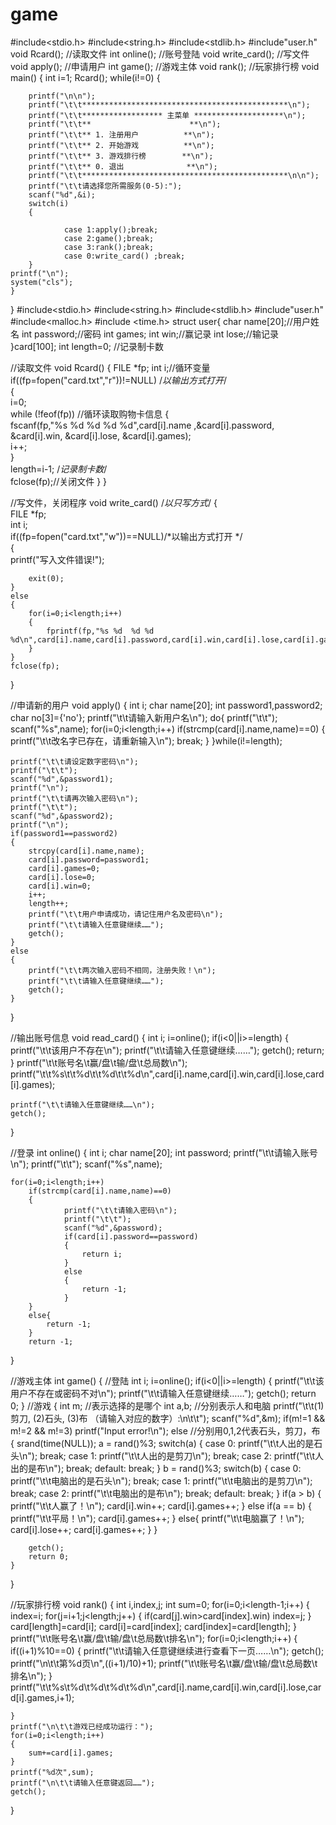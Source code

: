 # game
#include<stdio.h>
#include<string.h>
#include<stdlib.h>
#include"user.h"
void Rcard();		//读取文件
int online();		//账号登陆
void write_card();	//写文件
void apply();		//申请用户
int game();			//游戏主体
void rank();		//玩家排行榜
void main()
{
	int i=1;
	Rcard();
	while(i!=0)
	{
	  
		printf("\n\n");  
		printf("\t\t**********************************************\n"); 
		printf("\t\t****************** 主菜单 ********************\n");
		printf("\t\t**                      **\n");  
		printf("\t\t** 1. 注册用户          **\n"); 
		printf("\t\t** 2. 开始游戏          **\n"); 
		printf("\t\t** 3. 游戏排行榜        **\n"); 
		printf("\t\t** 0. 退出              **\n"); 
		printf("\t\t**********************************************\n\n");
		printf("\t\t请选择您所需服务(0-5):");
		scanf("%d",&i);
		switch(i)
		{
				
				case 1:apply();break;
				case 2:game();break;
				case 3:rank();break;
				case 0:write_card() ;break;
		}	
	printf("\n");
	system("cls");
	}
}
#include<stdio.h>
#include<string.h>
#include<stdlib.h>
#include"user.h"
#include<malloc.h>
#include <time.h>
struct user{
	char name[20];//用户姓名
	int password;//密码
	int games;
	int win;//赢记录
	int lose;//输记录
}card[100];
int length=0;
//记录制卡数

//读取文件
void Rcard()
{ 
	FILE *fp;
	int i;//循环变量
	if((fp=fopen("card.txt","r"))!=NULL)    /*以输出方式打开*/  
		{   
			i=0;    
			while (!feof(fp))  //循环读取购物卡信息
			{  
				fscanf(fp,"%s %d %d %d %d",card[i].name ,&card[i].password, &card[i].win, &card[i].lose, &card[i].games);  
				i++;  
			}    
			length=i-1;   /*记录制卡数*/  
			fclose(fp);//关闭文件
	} 
}

//写文件，关闭程序
void write_card() 
	/*以只写方式*/ 
{  
	FILE *fp;  
	int i;   
	if((fp=fopen("card.txt","w"))==NULL)/*以输出方式打开 */  
	{   
		printf("写入文件错误!");   

		exit(0); 
	}
	else   
	{
		for(i=0;i<length;i++)
		{  
			fprintf(fp,"%s %d  %d %d %d\n",card[i].name,card[i].password,card[i].win,card[i].lose,card[i].games);  
		}
	}
	fclose(fp); 
}

//申请新的用户
void apply()
{
	int i;
	char name[20];
	int password1,password2;
	char no[3]={'no'};
	printf("\t\t请输入新用户名\n");
	do{
		printf("\t\t");
		scanf("%s",name);
		for(i=0;i<length;i++)
			if(strcmp(card[i].name,name)==0)
			{
				printf("\t\t改名字已存在，请重新输入\n");
				break;
			}
	}while(i!=length);

	printf("\t\t请设定数字密码\n");
	printf("\t\t");
	scanf("%d",&password1);
	printf("\n");
	printf("\t\t请再次输入密码\n");
	printf("\t\t");
	scanf("%d",&password2);
	printf("\n");
	if(password1==password2)
	{
		strcpy(card[i].name,name);
		card[i].password=password1;
		card[i].games=0;
		card[i].lose=0;
		card[i].win=0;
		i++;
		length++;
		printf("\t\t用户申请成功，请记住用户名及密码\n");
		printf("\t\t请输入任意键继续……");
		getch();
	}
	else
	{
		printf("\t\t两次输入密码不相同，注册失败！\n");
		printf("\t\t请输入任意键继续……");
		getch();
	}
	
}

//输出账号信息
void read_card()
{
	int i;
	i=online();
	if(i<0||i>=length)
	{
		printf("\t\t该用户不存在\n");
		printf("\t\t请输入任意键继续……");
		getch();
		return;
	}
	printf("\t\t账号名\t赢/盘\t输/盘\t总局数\n");
	printf("\t\t%s\t\t%d\t\t%d\t\t%d\n",card[i].name,card[i].win,card[i].lose,card[i].games);

	printf("\t\t请输入任意键继续……\n");
	getch();

}

//登录
int online()
{
	int i;
	char name[20];
	int password;
	printf("\t\t请输入账号\n");
	printf("\t\t");
	scanf("%s",name);

	for(i=0;i<length;i++)
		if(strcmp(card[i].name,name)==0)
		{
				printf("\t\t请输入密码\n");
				printf("\t\t");
				scanf("%d",&password);
				if(card[i].password==password)
				{
					return i;
				}
				else
				{
					return -1;
				}
		}
		else{
			return -1;
		}
		return -1;
}

//游戏主体
int game()
{
	//登陆
	int i;
	i=online();
	if(i<0||i>=length)
	{
		printf("\t\t该用户不存在或密码不对\n");
		printf("\t\t请输入任意键继续……");
		getch();
		return 0;
	}
	//游戏
	{
		int m;	//表示选择的是哪个
		int a,b;	//分别表示人和电脑
		printf("\t\t(1)剪刀, (2)石头, (3)布 （请输入对应的数字）:\n\t\t");
		scanf("%d",&m);
		if(m!=1 && m!=2 && m!=3)
			printf("Input error!\n");
		else	//分别用0,1,2代表石头，剪刀，布
		{
			srand(time(NULL));
			a = rand()%3;
			switch(a)
			{
				case 0:
					printf("\t\t人出的是石头\n");
					break;
				case 1:
					printf("\t\t人出的是剪刀\n");
					break;
				case 2:
					printf("\t\t人出的是布\n");
					break;
				default:
					break;
			}
			b = rand()%3;
			switch(b)
			{
				case 0:
					printf("\t\t电脑出的是石头\n");
					break;
				case 1:
					printf("\t\t电脑出的是剪刀\n");
					break;
				case 2:
					printf("\t\t电脑出的是布\n");
					break;
				default:
					break;
			}
		if(a > b)
		{
			printf("\t\t人赢了！\n");
			card[i].win++;
			card[i].games++;
		}
		else if(a == b)
		{
			printf("\t\t平局！\n");
			card[i].games++;
		}
		else{
			printf("\t\t电脑赢了！\n");
			card[i].lose++;
			card[i].games++;
			}
		}
		
		getch();
		return 0;
	}
}

//玩家排行榜
void rank()
{
	int i,index,j;
	int sum=0;
	for(i=0;i<length-1;i++)
	{
		index=i;
		for(j=i+1;j<length;j++)
		{
			if(card[j].win>card[index].win)
				index=j;
		}
		card[length]=card[i];
		card[i]=card[index];
		card[index]=card[length];
	}
	printf("\t\t账号名\t赢/盘\t输/盘\t总局数\t排名\n");
	for(i=0;i<length;i++)
	{
		if((i+1)%10==0)
		{
			printf("\t\t请输入任意键继续进行查看下一页……\n");
			getch();
			printf("\n\t\t第%d页\n",((i+1)/10)+1);
			printf("\t\t账号名\t赢/盘\t输/盘\t总局数\t排名\n");
		}
		printf("\t\t%s\t%d\t%d\t%d\t%d\n",card[i].name,card[i].win,card[i].lose,card[i].games,i+1);
		
	}
	printf("\n\t\t游戏已经成功运行：");
	for(i=0;i<length;i++)
	{
		sum+=card[i].games;
	}
	printf("%d次",sum);
	printf("\n\t\t请输入任意键返回……");
	getch();
}
